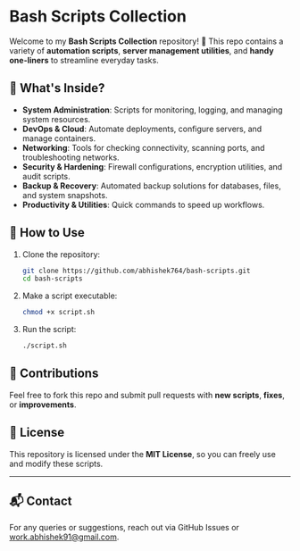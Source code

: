 # Bash Scripts Collection

Welcome to my **Bash Scripts Collection** repository! 🚀 This repo contains a variety of **automation scripts**, **server management utilities**, and **handy one-liners** to streamline everyday tasks.

## 📌 What's Inside?
- **System Administration**: Scripts for monitoring, logging, and managing system resources.
- **DevOps & Cloud**: Automate deployments, configure servers, and manage containers.
- **Networking**: Tools for checking connectivity, scanning ports, and troubleshooting networks.
- **Security & Hardening**: Firewall configurations, encryption utilities, and audit scripts.
- **Backup & Recovery**: Automated backup solutions for databases, files, and system snapshots.
- **Productivity & Utilities**: Quick commands to speed up workflows.

## 🚀 How to Use
1. Clone the repository:
   ```bash
   git clone https://github.com/abhishek764/bash-scripts.git
   cd bash-scripts
   ```
2. Make a script executable:
   ```bash
   chmod +x script.sh
   ```
3. Run the script:
   ```bash
   ./script.sh
   ```

## 🔧 Contributions
Feel free to fork this repo and submit pull requests with **new scripts**, **fixes**, or **improvements**.

## 📜 License
This repository is licensed under the **MIT License**, so you can freely use and modify these scripts.

---

## 📬 Contact
For any queries or suggestions, reach out via GitHub Issues or work.abhishek91@gmail.com.
